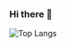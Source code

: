 ### Hi there 👋

![Top Langs](https://github-readme-stats.vercel.app/api/top-langs/?username=djngalja&layout=compact)
